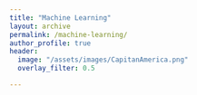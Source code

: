 ```yaml
---
title: "Machine Learning"
layout: archive
permalink: /machine-learning/
author_profile: true
header:
  image: "/assets/images/CapitanAmerica.png"
  overlay_filter: 0.5

---
```


